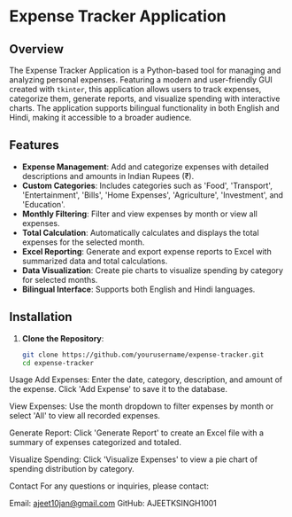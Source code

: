 # Expense Tracker Application

## Overview

The Expense Tracker Application is a Python-based tool for managing and analyzing personal expenses. Featuring a modern and user-friendly GUI created with `tkinter`, this application allows users to track expenses, categorize them, generate reports, and visualize spending with interactive charts. The application supports bilingual functionality in both English and Hindi, making it accessible to a broader audience.

## Features

- **Expense Management**: Add and categorize expenses with detailed descriptions and amounts in Indian Rupees (₹).
- **Custom Categories**: Includes categories such as 'Food', 'Transport', 'Entertainment', 'Bills', 'Home Expenses', 'Agriculture', 'Investment', and 'Education'.
- **Monthly Filtering**: Filter and view expenses by month or view all expenses.
- **Total Calculation**: Automatically calculates and displays the total expenses for the selected month.
- **Excel Reporting**: Generate and export expense reports to Excel with summarized data and total calculations.
- **Data Visualization**: Create pie charts to visualize spending by category for selected months.
- **Bilingual Interface**: Supports both English and Hindi languages.

## Installation

1. **Clone the Repository**:

   ```bash
   git clone https://github.com/yourusername/expense-tracker.git
   cd expense-tracker
Usage
Add Expenses: Enter the date, category, description, and amount of the expense. Click 'Add Expense' to save it to the database.

View Expenses: Use the month dropdown to filter expenses by month or select 'All' to view all recorded expenses.

Generate Report: Click 'Generate Report' to create an Excel file with a summary of expenses categorized and totaled.

Visualize Spending: Click 'Visualize Expenses' to view a pie chart of spending distribution by category.

Contact
For any questions or inquiries, please contact:

Email: ajeet10jan@gmail.com
GitHub: AJEETKSINGH1001
